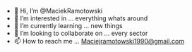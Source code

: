 - 👋 Hi, I’m @MaciekRamotowski
- 👀 I’m interested in ... everything whats around
- 🌱 I’m currently learning ... new things
- 💞️ I’m looking to collaborate on ... every sector
- 📫 How to reach me ... Maciejramotowski1990@gmail.com

<!---
MaciekRamotowski/MaciekRamotowski is a ✨ special ✨ repository because its `README.md` (this file) appears on your GitHub profile.
You can click the Preview link to take a look at your changes.
--->
